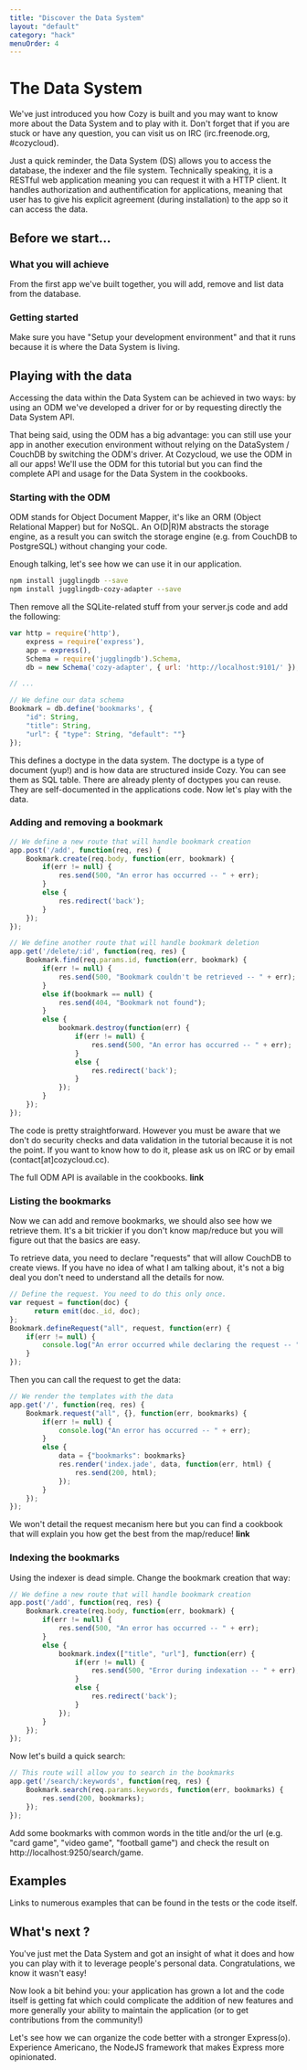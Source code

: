 ```yaml
---
title: "Discover the Data System"
layout: "default"
category: "hack"
menuOrder: 4
---
```


# The Data System
We've just introduced you how Cozy is built and you may want to know more about the Data System and to play with it. Don't forget that if you are stuck or have any question, you can visit us on IRC (irc.freenode.org, #cozycloud).

Just a quick reminder, the Data System (DS) allows you to access the database, the indexer and the file system. Technically speaking, it is a RESTful web application meaning you can request it with a HTTP client.
It handles authorization and authentification for applications, meaning that user has to give his explicit agreement (during installation) to the app so it can access the data.

## Before we start...

### What you will achieve
From the first app we've built together, you will add, remove and list data from the database.

### Getting started
Make sure you have "Setup your development environment" and that it runs because it is where the Data System is living.


## Playing with the data
Accessing the data within the Data System can be achieved in two ways: by using an ODM we've developed a driver for or by requesting directly the Data System API.

That being said, using the ODM has a big advantage: you can still use your app in another execution environment without relying on the DataSystem / CouchDB by switching the ODM's driver. At Cozycloud, we use the ODM in all our apps!
We'll use the ODM for this tutorial but you can find the complete API and usage for the Data System in the cookbooks.

### Starting with the ODM
ODM stands for Object Document Mapper, it's like an ORM (Object Relational Mapper) but for NoSQL. An O(D|R)M abstracts the storage engine, as a result you can switch the storage engine (e.g. from CouchDB to PostgreSQL) without changing your code.

Enough talking, let's see how we can use it in our application.
```bash
npm install jugglingdb --save
npm install jugglingdb-cozy-adapter --save
```

Then remove all the SQLite-related stuff from your server.js code and add the following:
```javascript
var http = require('http'),
    express = require('express'),
    app = express(),
    Schema = require('jugglingdb').Schema,
    db = new Schema('cozy-adapter', { url: 'http://localhost:9101/' });

// ...

// We define our data schema
Bookmark = db.define('bookmarks', {
    "id": String,
    "title": String,
    "url": { "type": String, "default": ""}
});
```
This defines a doctype in the data system. The doctype is a type of document (yup!) and is how data are structured inside Cozy. You can see them as SQL table. There are already plenty of doctypes you can reuse. They are self-documented in the applications code.
Now let's play with the data.

### Adding and removing a bookmark
```javascript
// We define a new route that will handle bookmark creation
app.post('/add', function(req, res) {
    Bookmark.create(req.body, function(err, bookmark) {
        if(err != null) {
            res.send(500, "An error has occurred -- " + err);
        }
        else {
            res.redirect('back');
        }
    });
});

// We define another route that will handle bookmark deletion
app.get('/delete/:id', function(req, res) {
    Bookmark.find(req.params.id, function(err, bookmark) {
        if(err != null) {
            res.send(500, "Bookmark couldn't be retrieved -- " + err);
        }
        else if(bookmark == null) {
            res.send(404, "Bookmark not found");
        }
        else {
            bookmark.destroy(function(err) {
                if(err != null) {
                    res.send(500, "An error has occurred -- " + err);
                }
                else {
                    res.redirect('back');
                }
            });
        }
    });
});
```
The code is pretty straightforward. However you must be aware that we don't do security checks and data validation in the tutorial because it is not the point. If you want to know how to do it, please ask us on IRC or by email (contact[at]cozycloud.cc).

The full ODM API is available in the cookbooks. **link**

### Listing the bookmarks
Now we can add and remove bookmarks, we should also see how we retrieve them. It's a bit trickier if you don't know map/reduce but you will figure out that the basics are easy.

To retrieve data, you need to declare "requests" that will allow CouchDB to create views. If you have no idea of what I am talking about, it's not a big deal you don't need to understand all the details for now.

```javascript
// Define the request. You need to do this only once.
var request = function(doc) {
      return emit(doc._id, doc);
};
Bookmark.defineRequest("all", request, function(err) {
    if(err != null) {
        console.log("An error occurred while declaring the request -- " + err);
    }
});
```

Then you can call the request to get the data:
```javascript
// We render the templates with the data
app.get('/', function(req, res) {
    Bookmark.request("all", {}, function(err, bookmarks) {
        if(err != null) {
            console.log("An error has occurred -- " + err);
        }
        else {
            data = {"bookmarks": bookmarks}
            res.render('index.jade', data, function(err, html) {
                res.send(200, html);
            });
        }
    });
});
```
We won't detail the request mecanism here but you can find a cookbook that will explain you how get the best from the map/reduce! **link**

### Indexing the bookmarks
Using the indexer is dead simple. Change the bookmark creation that way:
```javascript
// We define a new route that will handle bookmark creation
app.post('/add', function(req, res) {
    Bookmark.create(req.body, function(err, bookmark) {
        if(err != null) {
            res.send(500, "An error has occurred -- " + err);
        }
        else {
            bookmark.index(["title", "url"], function(err) {
                if(err != null) {
                    res.send(500, "Error during indexation -- " + err);
                }
                else {
                    res.redirect('back');
                }
            });
        }
    });
});
```
Now let's build a quick search:
```javascript
// This route will allow you to search in the bookmarks
app.get('/search/:keywords', function(req, res) {
    Bookmark.search(req.params.keywords, function(err, bookmarks) {
        res.send(200, bookmarks);
    });
});
```
Add some bookmarks with common words in the title and/or the url (e.g. "card game", "video game", "football game") and check the result on http://localhost:9250/search/game.

## Examples
Links to numerous examples that can be found in the tests or the code itself.

## What's next ?
You've just met the Data System and got an insight of what it does and how you can play with it to leverage people's personal data. Congratulations, we know it wasn't easy!

Now look a bit behind you: your application has grown a lot and the code itself is getting fat which could complicate the addition of new features and more generally your ability to maintain the application (or to get contributions from the community!)

Let's see how we can organize the code better with a stronger Express(o). Experience Americano, the NodeJS framework that makes Express more opinionated.
